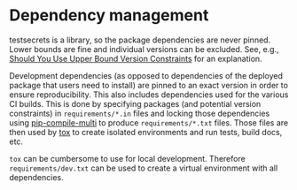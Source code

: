 # Dependency management

testsecrets is a library, so the package dependencies are never pinned.
Lower bounds are fine and individual versions can be excluded.
See, e.g., [Should You Use Upper Bound Version Constraints](https://iscinumpy.dev/post/bound-version-constraints/) for an explanation.

Development dependencies (as opposed to dependencies of the deployed package that users need to install) are pinned to an exact version in order to ensure reproducibility.
This also includes dependencies used for the various CI builds.
This is done by specifying packages (and potential version constraints) in `requirements/*.in` files and locking those dependencies using [pip-compile-multi](https://pip-compile-multi.readthedocs.io/en/latest/index.html) to produce `requirements/*.txt` files.
Those files are then used by [tox](https://tox.wiki/en/latest/) to create isolated environments and run tests, build docs, etc.

`tox` can be cumbersome to use for local development.
Therefore `requirements/dev.txt` can be used to create a virtual environment with all dependencies.
